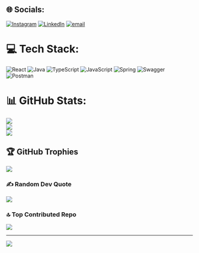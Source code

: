 
## 🌐 Socials:
[![Instagram](https://img.shields.io/badge/Instagram-%23E4405F.svg?logo=Instagram&logoColor=white)](https://instagram.com/austine.ndlovu) [![LinkedIn](https://img.shields.io/badge/LinkedIn-%230077B5.svg?logo=linkedin&logoColor=white)](https://linkedin.com/in/austine-mukomi ) [![email](https://img.shields.io/badge/Email-D14836?logo=gmail&logoColor=white)](mailto:mukomiaustine8@gmail.com) 

# 💻 Tech Stack:
![React](https://img.shields.io/badge/react-%2320232a.svg?style=for-the-badge&logo=react&logoColor=%2361DAFB) ![Java](https://img.shields.io/badge/java-%23ED8B00.svg?style=for-the-badge&logo=openjdk&logoColor=white) ![TypeScript](https://img.shields.io/badge/typescript-%23007ACC.svg?style=for-the-badge&logo=typescript&logoColor=white) ![JavaScript](https://img.shields.io/badge/javascript-%23323330.svg?style=for-the-badge&logo=javascript&logoColor=%23F7DF1E) ![Spring](https://img.shields.io/badge/spring-%236DB33F.svg?style=for-the-badge&logo=spring&logoColor=white) ![Swagger](https://img.shields.io/badge/-Swagger-%23Clojure?style=for-the-badge&logo=swagger&logoColor=white) ![Postman](https://img.shields.io/badge/Postman-FF6C37?style=for-the-badge&logo=postman&logoColor=white)
# 📊 GitHub Stats:
![](https://github-readme-stats.vercel.app/api?username=austinendlovu&theme=dark&hide_border=false&include_all_commits=false&count_private=false)<br/>
![](https://nirzak-streak-stats.vercel.app/?user=austinendlovu&theme=dark&hide_border=false)<br/>
![](https://github-readme-stats.vercel.app/api/top-langs/?username=austinendlovu&theme=dark&hide_border=false&include_all_commits=false&count_private=false&layout=compact)

## 🏆 GitHub Trophies
![](https://github-profile-trophy.vercel.app/?username=austinendlovu&theme=radical&no-frame=false&no-bg=true&margin-w=4)

### ✍️ Random Dev Quote
![](https://quotes-github-readme.vercel.app/api?type=horizontal&theme=radical)

### 🔝 Top Contributed Repo
![](https://github-contributor-stats.vercel.app/api?username=austinendlovu&limit=5&theme=dark&combine_all_yearly_contributions=true)

---
[![](https://visitcount.itsvg.in/api?id=austinendlovu&icon=0&color=0)](https://visitcount.itsvg.in)

<!-- Proudly created with GPRM ( https://gprm.itsvg.in ) -->
